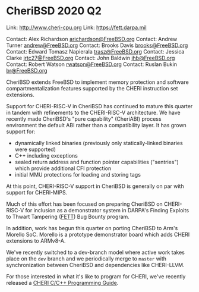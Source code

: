 # CheriBSD 2020 Q2

Link:    http://www.cheri-cpu.org
Link:    https://fett.darpa.mil

Contact: Alex Richardson <arichardson@FreeBSD.org>
Contact: Andrew Turner <andrew@FreeBSD.org>
Contact: Brooks Davis <brooks@FreeBSD.org>
Contact: Edward Tomasz Napierala <trasz@FreeBSD.org>
Contact: Jessica Clarke <jrtc27@FreeBSD.org>
Contact: John Baldwin <jhb@FreeBSD.org>
Contact: Robert Watson <rwatson@FreeBSD.org>
Contact: Ruslan Bukin <br@FreeBSD.org>

CheriBSD extends FreeBSD to implement memory protection and software
compartmentalization features supported by the CHERI instruction set
extensions.

Support for CHERI-RISC-V in CheriBSD has continued to mature this
quarter in tandem with refinements to the CHERI-RISC-V architecture.
We have recently made CheriBSD's "pure capability" (CheriABI) process
environment the default ABI rather than a compatibility layer. It has
grown support for:

- dynamically linked binaries (previously only statically-linked binaries were supported)
- C++ including exceptions
- sealed return address and function pointer capabilities ("sentries") which provide additional CFI protection
- initial MMU protections for loading and storing tags

At this point, CHERI-RISC-V support in CheriBSD is generally on par with
support for CHERI-MIPS.

Much of this effort has been focused on preparing CheriBSD on
CHERI-RISC-V for inclusion as a demonstrator system in DARPA's Finding
Exploits to Thwart Tampering ([FETT](https://fett.darpa.mil)) Bug Bounty
program.

In addition, work has begun this quarter on porting CheriBSD to Arm's
Morello SoC.  Morello is a prototype demonstrator board which adds CHERI
extensions to ARMv8-A.

We've recently switched to a dev-branch model where active work takes
place on the `dev` branch and we periodically merge to `master` with
synchronization between CheriBSD and dependencies like CHERI-LLVM.

For those interested in what it's like to program for CHERI, we've
recently released a [CHERI C/C++ Programming
Guide](https://www.cl.cam.ac.uk/techreports/UCAM-CL-TR-947.pdf).
